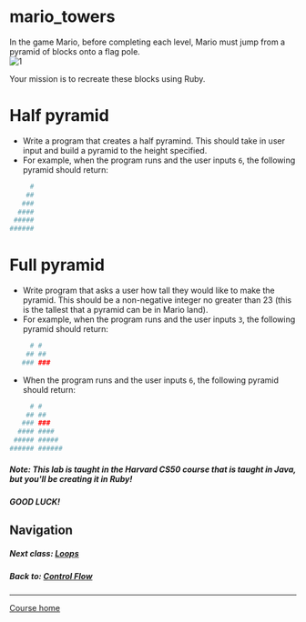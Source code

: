 # mario_towers
In the game Mario, before completing each level, Mario must jump from a pyramid of blocks onto a flag pole.  
![1](http://i.imgur.com/7hHCuUQ.gif)  

Your mission is to recreate these blocks using Ruby. 


# Half pyramid
- Write a program that creates a half pyramind. This should take in user input and build a pyramid to the height specified.
- For example, when the program runs and the user inputs `6`, the following pyramid should return:  
```ruby
     # 
    ## 
   ### 
  #### 
 ##### 
###### 
```

# Full pyramid

- Write program that asks a user how tall they would like to make the pyramid. This should be a non-negative integer no greater than 23 (this is the tallest that a pyramid can be in Mario land).
- For example, when the program runs and the user inputs `3`, the following pyramid should return:  
```ruby
     # #
    ## ##
   ### ###
```
- When the program runs and the user inputs `6`, the following pyramid should return:  
```ruby
     # #
    ## ##
   ### ###
  #### ####
 ##### #####
###### ######
```

##### Note: This lab is taught in the Harvard CS50 course that is taught in Java, but you'll be creating it in Ruby!  
##### GOOD LUCK!

## Navigation  
##### Next class: [Loops](https://github.com/Coderdotnew/intro_web_apps_bs/tree/master/04_class)    
##### Back to: [Control Flow](https://github.com/Coderdotnew/intro_web_apps_bs/tree/master/03_class)  
---  
[Course home](https://github.com/Coderdotnew/intro_web_apps_bs) 